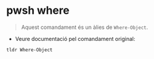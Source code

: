 # pwsh where

> Aquest comandament és un àlies de `Where-Object`.

- Veure documentació pel comandament original:

`tldr Where-Object`
